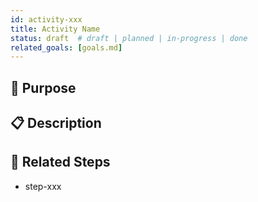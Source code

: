 ```yaml
---
id: activity-xxx
title: Activity Name
status: draft  # draft | planned | in-progress | done
related_goals: [goals.md]
---
```


## 🎯 Purpose

<!-- High-level user activity (e.g., "Manage Expenses") and its role in achieving goals -->

## 📋 Description

<!-- Brief explanation of what this activity entails and its scope -->

## 🔗 Related Steps

- step-xxx